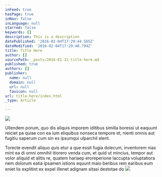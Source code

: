 ```yaml
---
inFeed: true
hasPage: true
inNav: false
inLanguage: null
starred: false
keywords: []
description: This is a description
datePublished: '2016-02-04T17:29:44.565Z'
dateModified: '2016-02-04T17:29:40.794Z'
title: Title Here
author: []
sourcePath: _posts/2016-01-31-title-here.md
published: true
authors: []
publisher:
  name: null
  domain: null
  url: null
  favicon: null
url: title-here/index.html
_type: Article

---
```

![](https://the-grid-user-content.s3-us-west-2.amazonaws.com/af14f6ff-29ca-4ac7-a1ee-9ebe445c2305.png)

Ullendem porum, quo dis aliquis imporem iditibus similla boressi ut eaquunt reiciet pa quiae con ea ium eliquibus nonseca tempore et, nienti omnis aut fugitiu saperum cum sin es ipsumqui ulparchil elent.

Torecte evendit aliquo quis etur a que essit fugia dolecum, inventorem nias mint ea di omni omnihil itiorero venda cum, et quid ut mincius, tempor aut volor aliquid et alitis re, quatem hariaep eroreperione laccupta voluptatiora nem dolorum eatia ipsamen istions equunt maio beribus rem earibus eum eniet lis explitint ex expel illenet adignam sitasi destotae do
![](https://s3-us-west-2.amazonaws.com/the-grid-img/p/091bcb1c99833787e78fde7a2511525c96b49c53.png)